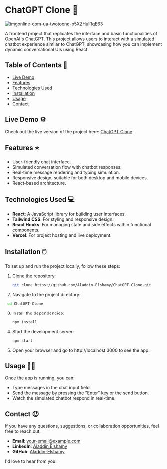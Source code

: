 # ChatGPT Clone 🤖

![imgonline-com-ua-twotoone-p5XZHulRqE63](https://github.com/user-attachments/assets/01bbc448-1e7f-4158-8c1e-dc6393741e00)

A frontend project that replicates the interface and basic functionalities of OpenAI's ChatGPT. This project allows users to interact with a simulated chatbot experience similar to ChatGPT, showcasing how you can implement dynamic conversational UIs using React.

## Table of Contents 📝

- [Live Demo](#live-demo)
- [Features](#features)
- [Technologies Used](#technologies-used)
- [Installation](#installation)
- [Usage](#usage)
- [Contact](#contact)

## Live Demo ⚙️

Check out the live version of the project here: [ChatGPT Clone](https://github.com/Aladdin-Elshamy/ChatGPT-Clone).

## Features ⭐

- User-friendly chat interface.
- Simulated conversation flow with chatbot responses.
- Real-time message rendering and typing simulation.
- Responsive design, suitable for both desktop and mobile devices.
- React-based architecture.

## Technologies Used 💻

- **React**: A JavaScript library for building user interfaces.
- **Tailwind CSS**: For styling and responsive design.
- **React Hooks**: For managing state and side effects within functional components.
- **Vercel**: For project hosting and live deployment.

## Installation 🖱️

To set up and run the project locally, follow these steps:

1. Clone the repository:

   ```bash
   git clone https://github.com/Aladdin-Elshamy/ChatGPT-Clone.git
   
2. Navigate to the project directory:

   
  ```bash
   cd ChatGPT-Clone
   ```
3. Install the dependencies:

   
   ```bash
   npm install
4. Start the development server:

   
   ```bash
   npm start

5. Open your browser and go to http://localhost:3000 to see the app.


## Usage 👨‍💻

Once the app is running, you can:

-   Type messages in the chat input field.
-   Send the message by pressing the "Enter" key or the send button.
-   Watch the simulated chatbot respond in real-time.

## Contact 😉

If you have any questions, suggestions, or collaboration opportunities, feel free to reach out:

- **Email**: [your-email@example.com](mailto:your-email@example.com)
- **LinkedIn**: [Aladdin Elshamy](https://www.linkedin.com/in/aladdin-elshamy/)
- **GitHub**: [Aladdin-Elshamy](https://github.com/Aladdin-Elshamy)

I'd love to hear from you!


